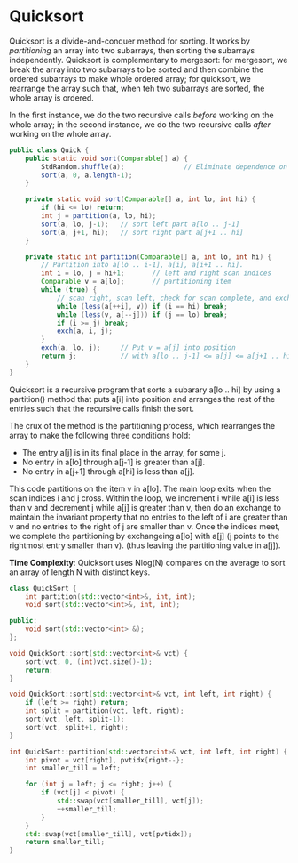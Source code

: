 # Quicksort
Quicksort is a divide-and-conquer method for sorting. It works by *partitioning* an array into two subarrays, then sorting the subarrays independently.
Quicksort is complementary to mergesort: for mergesort, we break the array into two subarrays to be sorted and then combine the ordered subarrays to make whole ordered array; for quicksort, we rearrange the array such that, when teh two subarrays are sorted, the whole array is ordered.

In the first instance, we do the two recursive calls *before* working on the whole array; in the second instance, we do the two recursive calls *after* working on the whole array.
```java
public class Quick {
	public static void sort(Comparable[] a) {
		StdRandom.shuffle(a);				// Eliminate dependence on input.
		sort(a, 0, a.length-1);
	}

	private static void sort(Comparable[] a, int lo, int hi) {
		if (hi <= lo) return;
		int j = partition(a, lo, hi);
		sort(a, lo, j-1);	// sort left part a[lo .. j-1]
		sort(a, j+1, hi);	// sort right part a[j+1 .. hi]
	}

	private static int partition(Comparable[] a, int lo, int hi) {
		// Partition into a[lo .. i-1], a[i], a[i+1 .. hi].
		int i = lo, j = hi+1;		// left and right scan indices
		Comparable v = a[lo];		// partitioning item
		while (true) {
			// scan right, scan left, check for scan complete, and exchange.
			while (less(a[++i], v)) if (i == hi) break;
			while (less(v, a[--j])) if (j == lo) break;
			if (i >= j) break;
			exch(a, i, j);
		}
		exch(a, lo, j); 	// Put v = a[j] into position
		return j;			// with a[lo .. j-1] <= a[j] <= a[j+1 .. hi]
	}
}
```
Quicksort is a recursive program that sorts a subarary a[lo .. hi] by using a partition() method that puts a[i] into position and arranges the rest of the entries such that the recursive calls finish the sort.

The crux of the method is the partitioning process, which rearranges the array to make the following three conditions hold:
* The entry a[j] is in its final place in the array, for some j.
* No entry in a[lo] through a[j-1] is greater than a[j].
* No entry in a[j+1] through a[hi] is less than a[j].

This code partitions on the item v in a[lo]. The main loop exits when the scan indices i and j cross.
Within the loop, we increment i while a[i] is less than v and decrement j while a[j] is greater than v, then do an exchange to maintain the invariant property that no entries to the left of i are greater than v and no entries to the right of j are smaller than v. Once the indices meet, we complete the partitioning by exchangeing a[lo] with a[j] (j points to the rightmost entry smaller than v). (thus leaving the partitioning value in a[j]).

**Time Complexity**: Quicksort uses Nlog(N) compares on the average to sort an array of length N with distinct keys.

```cpp
class QuickSort {
    int partition(std::vector<int>&, int, int);
    void sort(std::vector<int>&, int, int);

public:
    void sort(std::vector<int> &);
};

void QuickSort::sort(std::vector<int>& vct) {
    sort(vct, 0, (int)vct.size()-1);
    return;
}

void QuickSort::sort(std::vector<int>& vct, int left, int right) {
    if (left >= right) return;
    int split = partition(vct, left, right);
    sort(vct, left, split-1);
    sort(vct, split+1, right);
}

int QuickSort::partition(std::vector<int>& vct, int left, int right) {
    int pivot = vct[right], pvtidx{right--};
    int smaller_till = left;

    for (int j = left; j <= right; j++) {
        if (vct[j] < pivot) {
            std::swap(vct[smaller_till], vct[j]);
            ++smaller_till;
        }
    }
    std::swap(vct[smaller_till], vct[pvtidx]);
    return smaller_till;
}
```
